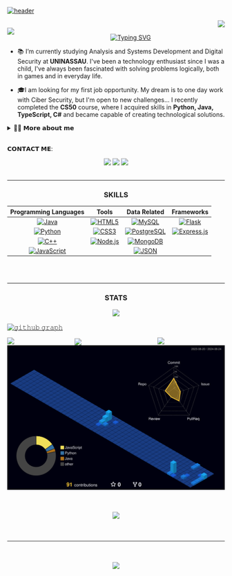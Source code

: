 <a href="https://github.com/thttp"> ![header](https://github.com/user-attachments/assets/fc4d0651-6588-4d76-ba85-771ce172f62d)</a>

<a href="https://github.com/thttp"> <img align="right" width ="%" src="https://komarev.com/ghpvc/?username=thttp&style=for-the-badge&color=blue"> </a>

<!-- ABOUT ME -->
<br>
<a href="https://github.com/thttp"> 
 <img align="left" src="https://user-images.githubusercontent.com/74038190/212284087-bbe7e430-757e-4901-90bf-4cd2ce3e1852.gif" width="68">    
</a>
<p align="center">
 <a href="https://github.com/thttp" > 
 <img src="https://readme-typing-svg.demolab.com?font=Georgia&size=18&duration=3000&pause=100&multiline=true&width=550&height=80&lines=Hi,+I'm+Thiago!;A+enthusiast+student+from+Brazil+with+a+passion+for+technology.; ; " alt="Typing SVG" /> <a href="https://github.com/thttp">
 </div>
</a> </br>

  - 📚 I’m currently studying Analysis and Systems Development and Digital Security at <b>UNINASSAU</b>. I've been a technology enthusiast since I was a child, I've always been fascinated with solving problems logically, both in games and in everyday life.

  - 🎓I am looking for my first job opportunity. My dream is to one day work with Ciber Security, but I'm open to new challenges... I recently completed the <b>CS50</b> course, where I acquired skills in <b>Python, Java, TypeScript, C#</b> and became capable of creating technological solutions.
</p>
<!-- DROPDOWN -->
<details>
  <summary> 👨‍💻 𝗠𝗼𝗿𝗲 𝗮𝗯𝗼𝘂𝘁 𝗺𝗲 </summary>
  
  - 💬 I am 18 years old, currently living in Brazil. I have fluency in English and have experience with SQL, Python, C#, and Machine Learning...

  - ⚡ I enjoy reading, whether it's a good book, manga, or comics, as well as watching movies and playing games! I believe that our personal interests contribute to a more refined perception of things and problem-solving. \o/
</details> 
<br>

<!-- CONTACT -->
𝗖𝗢𝗡𝗧𝗔𝗖𝗧 𝗠𝗘:

<div align="center">
  <a href="mailto:thiagowowzero@outlook.com" target="_blank"><img src="https://img.shields.io/badge/Gmail-D14836?style=flat-square&logo=gmail&logoColor=white" /></a>
  <a href="https://www.linkedin.com/in/thglwz" target="_blank"><img src="https://img.shields.io/badge/LinkedIn-%230177B5?style=flat-square&logo=linkedin&logoColor=white"/></a>
  <a href="https://1drv.ms/b/c/b63255eb299d9055/EYXXOs6MRaJPkhV6mapgoHAB7Pa021AyGVvA99ao-LewEA?e=ezdAhX"><img src="https://img.shields.io/badge/Download%20my%20CV-EC1C24.svg?style=flat square&logo=Adobe%20Acrobat%20Reader&logoColor=white" /></a>

</div> <br/>

---
<!-- SKILLS -->
<h3 align="center">
 <strong>SKILLS</strong> </h3>
 <div style="display: inline_block" align="center">

| **Programming Languages**                                                                                                                            | **Tools**                                                                                                                         | **Data Related**                                                                           | **Frameworks**                                                                                          |
|:------------------------------------------------------------------------------------------------------------------------------------------------------:|:---------------------------------------------------------------------------------------------------------------------------------:|:-------------------------------------------------------------------------------------------:|:----------------------------------------------------------------------------------------------------:|
| [![Java](https://img.shields.io/badge/java-%23ED8B00.svg?style=for-the-badge&logo=openjdk&logoColor=white)](https://github.com/thttp)       | [![HTML5](https://img.shields.io/badge/HTML5-E34F26?style=for-the-badge&logo=html5&logoColor=white)](https://github.com/thttp) | [![MySQL](https://img.shields.io/badge/MySQL-000000?style=for-the-badge&logo=mysql&logoColor=white)](https://github.com/thttp) | [![Flask](https://img.shields.io/badge/Flask-000000?style=for-the-badge&logo=flask&logoColor=white)](https://github.com/thttp) |
| [![Python](https://img.shields.io/badge/Python-14354C?style=for-the-badge&logo=python&logoColor=white)](https://github.com/thttp)         | [![CSS3](https://img.shields.io/badge/CSS3-1572B6.svg?style=for-the-badge&logo=CSS3&logoColor=white)](https://github.com/thttp) | [![PostgreSQL](https://img.shields.io/badge/PostgreSQL-336791?style=for-the-badge&logo=postgresql&logoColor=white)](https://github.com/thttp)  | [![Express.js](https://img.shields.io/badge/Express%20js-000000?style=for-the-badge&logo=express&logoColor=white)](https://github.com/thttp)                  |
| [![C++](https://img.shields.io/badge/c++-%2300599C.svg?style=for-the-badge&logo=c%2B%2B&logoColor=white)](https://github.com/thttp)       | [![Node.js](https://img.shields.io/badge/Node.js-43853D?style=for-the-badge&logo=node.js&logoColor=white)](https://github.com/thttp) | [![MongoDB](https://img.shields.io/badge/MongoDB-4EA94B?style=for-the-badge&logo=mongodb&logoColor=white)](https://github.com/thttp) |                                                                                                    |
| [![JavaScript](https://img.shields.io/badge/JavaScript-F7DF1E?style=for-the-badge&logo=javascript&logoColor=black)](https://github.com/thttp) |                                                                                                                                 | [![JSON](https://img.shields.io/badge/json-5E5C5C?style=for-the-badge&logo=json&logoColor=white)](https://github.com/thttp) |                                                                                                    |

  </div> <br> <br>
 
---

<!-- STATS -->
<h3 align="center">
<b>STATS</b>
</h3>
<a href="https://github.com/thttp">
 <p align="center"> <img src="https://github-readme-stats.vercel.app/api?username=thttp&show_icons=true&theme=algolia" /></p></a>

 [![𝚐𝚒𝚝𝚑𝚞𝚋 𝚐𝚛𝚊𝚙𝚑](https://github-readme-activity-graph.vercel.app/graph?username=thttp&theme=react-dark&hide_border=true&area=true&bg_color=01102d&color=6eb9f2&line=41c350&point=ffffff)](https://github.com/thttp) </br>

<!-- STATISTICS -->
<a href="https://github.com/thttp">
<img src="http://github-profile-summary-cards.vercel.app/api/cards/repos-per-language?username=thttp&theme=algolia" width="31%" align="left" />
<img src="http://github-profile-summary-cards.vercel.app/api/cards/most-commit-language?username=thttp&theme=algolia" width="31%" align="right" />
<img src="https://github-profile-summary-cards.vercel.app/api/cards/productive-time?username=thttp&theme=algolia" width="31%" align="center" /> </a> </br>

<!-- NIGHT VIEW -->
<a href="https://github.com/thttp"> 
 <img src="./profile-3d-contrib/profile-night-view.svg" alt="Contribution sts" width="%" />
  </a><br></br><br>

<!-- TROPHY -->
<p align="center">
<a href="https://github.com/thttp"> <img src="https://github-profile-trophy.vercel.app/?username=thttp&column=6&margin-w=1&margin-h=1&no-frame=true&theme=algolia&title=Commits,Followers,MultiLanguage,Repositories,Organizations,Stars,PullRequest,Issues" </p><br></br><br>

---

<p align="center"> <br></br>
 <a href="https://github.com/thttp"> <img src="https://quotes-github-readme.vercel.app/api?type=horizontal&theme=algolia&quote=The+important+thing+is+not+to+stop+questioning;+A+curiosity+has+its+own+reason+for+existing&author=Albert+Einstein"
 </p>
<br>

